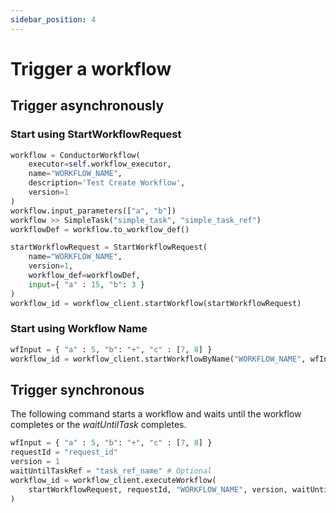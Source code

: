 ```yaml
---
sidebar_position: 4
---
```


# Trigger a workflow

## Trigger asynchronously

### Start using StartWorkflowRequest

```python
workflow = ConductorWorkflow(
    executor=self.workflow_executor,
    name="WORKFLOW_NAME",
    description='Test Create Workflow',
    version=1
)
workflow.input_parameters(["a", "b"])
workflow >> SimpleTask("simple_task", "simple_task_ref")
workflowDef = workflow.to_workflow_def()

startWorkflowRequest = StartWorkflowRequest(
    name="WORKFLOW_NAME",
    version=1,
    workflow_def=workflowDef,
    input={ "a" : 15, "b": 3 }
)
workflow_id = workflow_client.startWorkflow(startWorkflowRequest)
```

### Start using Workflow Name

```python
wfInput = { "a" : 5, "b": "+", "c" : [7, 8] }
workflow_id = workflow_client.startWorkflowByName("WORKFLOW_NAME", wfInput)
```

## Trigger synchronous

The following command starts a workflow and waits until the workflow completes or the *waitUntilTask* completes.

```python
wfInput = { "a" : 5, "b": "+", "c" : [7, 8] }
requestId = "request_id"
version = 1
waitUntilTaskRef = "task_ref_name" # Optional
workflow_id = workflow_client.executeWorkflow(
    startWorkflowRequest, requestId, "WORKFLOW_NAME", version, waitUntilTaskRef
)
```